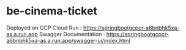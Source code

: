 # be-cinema-ticket

Deployed on GCP Cloud Run : https://springbootgcpcr-a6bnbhk5xa-as.a.run.app
Swagger Documentation : https://springbootgcpcr-a6bnbhk5xa-as.a.run.app/swagger-ui/index.html
